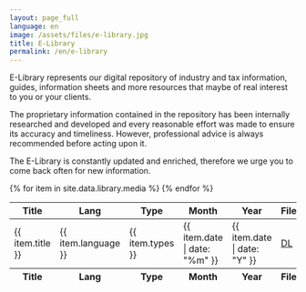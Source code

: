 ```yaml
---
layout: page_full
language: en
image: /assets/files/e-library.jpg
title: E-Library
permalink: /en/e-library
---
```

E-Library represents our digital repository of industry and tax information, guides, information sheets and more resources that maybe of real interest to you or your clients.

The proprietary information contained in the repository has been internally researched and developed and every reasonable effort was made to ensure its accuracy and timeliness. However, professional advice is always recommended before acting upon it.

The E-Library is constantly updated and enriched, therefore we urge you to come back often for new information.

<table id="e-library" class="display dataTable" style="width:100%" role="grid">
    <thead>
        <tr>
            <th>Title</th>
            <th>Lang</th>
            <th>Type</th>
            <th>Month</th>
            <th>Year</th>
            <th>File</th>
        </tr>
    </thead>
    <tfoot>
        <tr>
            <th>Title</th>
            <th>Lang</th>
            <th>Type</th>
            <th>Month</th>
            <th>Year</th>
            <th>File</th>
        </tr>
    </tfoot>
    <tbody>
        {% for item in site.data.library.media %}
        <tr>
            <td>{{ item.title }}</td>
            <td>{{ item.language }}</td>
            <td>{{ item.types }}</td>
            <td>{{ item.date | date: "%m" }}</td>
            <td>{{ item.date | date: "Y" }}</td>
            <td><a href="{{ item.file }}">DL</a></td>
        </tr>
        {% endfor %}
    </tbody>
</table>
